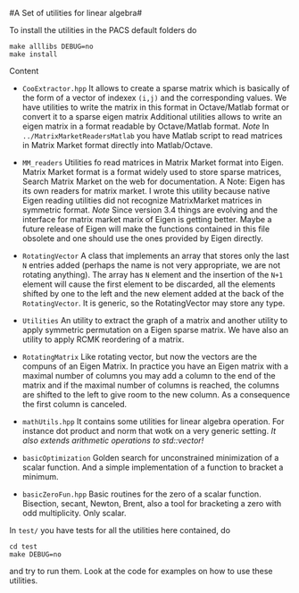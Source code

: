 #A Set of utilities for linear algebra#

To install the utilities in the PACS default folders do

    make alllibs DEBUG=no
    make install

Content

* `CooExtractor.hpp` It allows to create a sparse matrix which is
 	basically of the form of a vector of indexex `(i,j)` and the
 	corresponding values.  We have utilities to write the matrix in
 	this format in Octave/Matlab format or convert it to a sparse
 	eigen matrix Additional utilities allows to write an eigen matrix
 	in a format readable by Octave/Matlab format. *Note* In
 	`../MatrixMarketReadersMatlab` you have Matlab script to read
 	matrices in Matrix Market format directly into Matlab/Octave.
    

* `MM_readers` Utilities fo read matrices in Matrix Market format
 	into Eigen. Matrix Market format is a format widely used to store
 	sparse matrices, Search Matrix Market on the web for
 	documentation. A Note: Eigen has its own readers for matrix
 	market. I wrote this utility because native Eigen reading
 	utilities did not recognize MatrixMarket matrices in symmetric
 	format. *Note* Since version 3.4 things are evolving and the
 	interface for matrix market marix of Eigen is getting
 	better. Maybe a future release of Eigen will make the functions
 	contained in this file obsolete and one should use the ones
 	provided by Eigen directly.
 	
* `RotatingVector` A class that implements an array that stores only
	the last `N` entries added (perhaps the name is not very
	appropriate, we are not rotating anything). The array has `N`
	element and the insertion of the `N+1` element will cause the first
	element to be discarded, all the elements shifted by one to the
	left and the new element added at the back of the `RotatingVector`.
    It is generic, so the RotatingVector may store any type.
	
* `Utilities` An utility to extract the graph of a matrix and another
  utility to apply symmetric permutation on a Eigen sparse matrix. We
  have also an utility to apply RCMK reordering of a matrix.
 
* `RotatingMatrix` Like rotating vector, but now the vectors are the compuns of an Eigen Matrix. In practice you have an Eigen matrix with a maximal number of columns
you may add a column to the end of the matrix and if the maximal number of columns is reached, the columns are shifted to the left to give room to the new column. As a consequence the first column is canceled.

* `mathUtils.hpp` It contains some utilities for linear algebra operation. For instance dot product and norm that wotk on a very generic setting. *It also extends arithmetic operations to std::vector!*

* `basicOptimization` Golden search for unconstrained minimization of a scalar function. And a simple implementation of a function to bracket a minimum. 

* `basicZeroFun.hpp` Basic routines for the zero of a scalar function. Bisection, secant, Newton, Brent, also a tool for bracketing a zero with odd multiplicity. Only scalar.
 
In `test/` you have tests for all the utilities here contained, do

    cd test
    make DEBUG=no

and try to run them. Look at the code for examples on how to use these
utilities.
 
